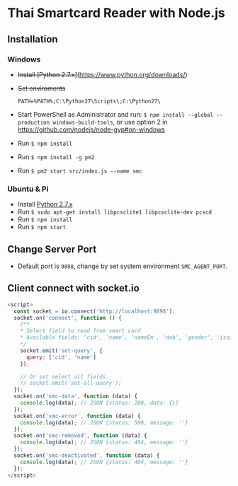 # Thai Smartcard Reader with Node.js

## Installation

### Windows

- ~~Install [Python 2.7.x]~~(https://www.python.org/downloads/)
- ~~Set enviroments~~

  ```text
  PATH=%PATH%;C:\Python27\Scripts\;C:\Python27\
  ```

- Start PowerShell as Administrator and run: `$ npm install --global --production windows-build-tools`, or use option 2 in <https://github.com/nodejs/node-gyp#on-windows>
- Run `$ npm install`
- Run `$ npm install -g pm2`
- Run `$ pm2 start src/index.js --name smc`

### Ubuntu & Pi

- Install [Python 2.7.x](https://www.python.org/downloads/)
- Run `$ sudo apt-get install libpcsclite1 libpcsclite-dev pcscd`
- Run `$ npm install`
- Run `$ npm start`

## Change Server Port

- Default port is `9898`, change by set system environment `SMC_AGENT_PORT`.

## Client connect with socket.io

```javascript
<script>
  const socket = io.connect('http://localhost:9898');
  socket.on('connect', function () {
    /**
    * Select field to read from smart card
    * Available fields: 'cid', 'name', 'nameEn', 'dob', 'gender', 'issuer', 'issueDate', 'expireDate', 'address', 'photo', 'nhso'
    */
    socket.emit('set-query', {
      query: ['cid', 'name']
    });

    // Or set select all fields.
    // socket.emit('set-all-query');
  });
  socket.on('smc-data', function (data) {
    console.log(data); // JSON {status: 200, data: {}}
  });
  socket.on('smc-error', function (data) {
    console.log(data); // JSON {status: 500, message: ''}
  });
  socket.on('smc-removed', function (data) {
    console.log(data); // JSON {status: 404, message: ''}
  });
  socket.on('smc-deactivated', function (data) {
    console.log(data); // JSON {status: 404, message: ''}
  });
</script>
```
